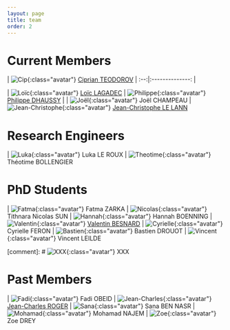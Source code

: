 ```yaml
---
layout: page
title: team
order: 2
---
```


# Current Members

| ![Cip](/images/people/cip.jpeg){:class="avatar"} [Ciprian TEODOROV](https://www.ensta-bretagne.fr/teodorov) |
:--:|:--------------:
|

| ![Loïc](/images/people/loic.jpeg){:class="avatar"} [Loïc LAGADEC](https://www.ensta-bretagne.fr/lagadec/) | ![Philippe](/images/people/Philippe.jpg){:class="avatar"} [Philippe DHAUSSY](https://www.ensta-bretagne.fr/dhaussy) |
| ![Joël](/images/people/joel.jpeg){:class="avatar"} Joël CHAMPEAU | ![Jean-Christophe](/images/people/jean-christophe.jpg){:class="avatar"} [Jean-Christophe LE LANN](http://www.jcll.fr/)

# Research Engineers

| ![Luka](/images/people/luka.png){:class="avatar"} Luka LE ROUX | ![Theotime](/images/people/theotime_bollengier.jpg){:class="avatar"} Théotime BOLLENGIER

# PhD Students

| ![Fatma](/images/people/fatma_zarka.jpg){:class="avatar"} Fatma ZARKA
| ![Nicolas](/images/people/nicolas_tithnara_sun.jpg){:class="avatar"} Tithnara Nicolas SUN
| ![Hannah](/images/people/boenning_hannah.jpg){:class="avatar"} Hannah BOENNING
| ![Valentin](/images/people/valentin.jpg){:class="avatar"} [Valentin BESNARD](https://www.researchgate.net/profile/Valentin_Besnard)
| ![Cyrielle](/images/people/cyrielle_feron.jpg){:class="avatar"} Cyrielle FERON
| ![Bastien](/images/people/bastien_drouot.jpg){:class="avatar"} Bastien DROUOT
| ![Vincent](/images/people/vincent_leilde.png){:class="avatar"} Vincent LEILDE

[comment]: # ![XXX](/images/people/member.png){:class="avatar"} XXX

# Past Members

| ![Fadi](/images/people/fadi_obeid.jpg){:class="avatar"} Fadi OBEID
| ![Jean-Charles](/images/people/jean-charles.jpeg){:class="avatar"} [Jean-Charles ROGER](https://www.linkedin.com/in/jeancharlesroger)
| ![Sana](/images/people/sana_ben_nasr.jpg){:class="avatar"} Sana BEN NASR
| ![Mohamad](/images/people/mohamad_najem.jpg){:class="avatar"} Mohamad NAJEM
| ![Zoe](/images/people/zoe.drey.jpg){:class="avatar"} Zoe DREY